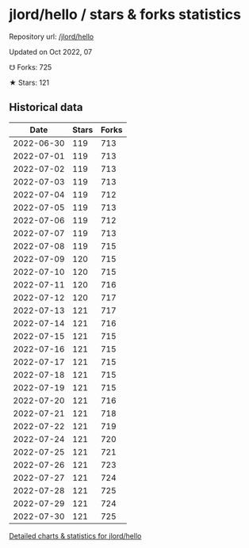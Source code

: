 # jlord/hello / stars & forks statistics

Repository url: [/jlord/hello](https://github.com/jlord/hello)

Updated on Oct 2022, 07

☋ Forks: 725

★ Stars: 121

## Historical data
| Date | Stars | Forks |
|------|-------|-------|
| 2022-06-30 | 119 | 713 | 
| 2022-07-01 | 119 | 713 | 
| 2022-07-02 | 119 | 713 | 
| 2022-07-03 | 119 | 713 | 
| 2022-07-04 | 119 | 712 | 
| 2022-07-05 | 119 | 713 | 
| 2022-07-06 | 119 | 712 | 
| 2022-07-07 | 119 | 713 | 
| 2022-07-08 | 119 | 715 | 
| 2022-07-09 | 120 | 715 | 
| 2022-07-10 | 120 | 715 | 
| 2022-07-11 | 120 | 716 | 
| 2022-07-12 | 120 | 717 | 
| 2022-07-13 | 121 | 717 | 
| 2022-07-14 | 121 | 716 | 
| 2022-07-15 | 121 | 715 | 
| 2022-07-16 | 121 | 715 | 
| 2022-07-17 | 121 | 715 | 
| 2022-07-18 | 121 | 715 | 
| 2022-07-19 | 121 | 715 | 
| 2022-07-20 | 121 | 716 | 
| 2022-07-21 | 121 | 718 | 
| 2022-07-22 | 121 | 719 | 
| 2022-07-24 | 121 | 720 | 
| 2022-07-25 | 121 | 721 | 
| 2022-07-26 | 121 | 723 | 
| 2022-07-27 | 121 | 724 | 
| 2022-07-28 | 121 | 725 | 
| 2022-07-29 | 121 | 724 | 
| 2022-07-30 | 121 | 725 | 


[Detailed charts & statistics for jlord/hello](https://reviewgithub.com/rep/jlord/hello)
